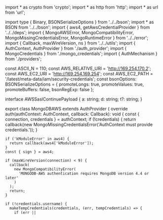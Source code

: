 import * as crypto from 'crypto';
import * as http from 'http';
import * as url from 'url';

import type { Binary, BSONSerializeOptions } from '../../bson';
import * as BSON from '../../bson';
import { aws4, getAwsCredentialProvider } from '../../deps';
import {
  MongoAWSError,
  MongoCompatibilityError,
  MongoMissingCredentialsError,
  MongoRuntimeError
} from '../../error';
import { Callback, maxWireVersion, ns } from '../../utils';
import { AuthContext, AuthProvider } from './auth_provider';
import { MongoCredentials } from './mongo_credentials';
import { AuthMechanism } from './providers';

const ASCII_N = 110;
const AWS_RELATIVE_URI = 'http://169.254.170.2';
const AWS_EC2_URI = 'http://169.254.169.254';
const AWS_EC2_PATH = '/latest/meta-data/iam/security-credentials';
const bsonOptions: BSONSerializeOptions = {
  promoteLongs: true,
  promoteValues: true,
  promoteBuffers: false,
  bsonRegExp: false
};

interface AWSSaslContinuePayload {
  a: string;
  d: string;
  t?: string;
}

export class MongoDBAWS extends AuthProvider {
  override auth(authContext: AuthContext, callback: Callback): void {
    const { connection, credentials } = authContext;
    if (!credentials) {
      return callback(new MongoMissingCredentialsError('AuthContext must provide credentials.'));
    }

    if ('kModuleError' in aws4) {
      return callback(aws4['kModuleError']);
    }
    const { sign } = aws4;

    if (maxWireVersion(connection) < 9) {
      callback(
        new MongoCompatibilityError(
          'MONGODB-AWS authentication requires MongoDB version 4.4 or later'
        )
      );
      return;
    }

    if (!credentials.username) {
      makeTempCredentials(credentials, (err, tempCredentials) => {
        if (err ||